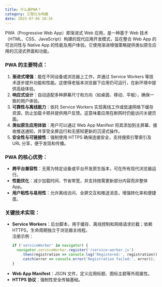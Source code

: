 ```yaml
---
title: 什么是PWA？
category: 工程化与构建
date: 2025-07-06 18:34
---
```

PWA（Progressive Web App）即渐进式 Web 应用，是一种基于 Web 技术（HTML、CSS、JavaScript）构建的现代应用开发模式，旨在整合 Web App 的可访问性与 Native App 的性能及用户体验。它使用渐进增强策略提供类似原生应用的沉浸式界面和功能。

### PWA 的主要特点：
1. **渐进式增强**：能在不同设备或浏览器上工作，并通过 Service Workers 等技术逐步提升功能和性能。这使得老版本浏览器下应用仍可运行，在新环境中提供高级体验。
2. **响应式设计**：自动适配多种屏幕尺寸和方向（如桌面、移动、平板），确保一致的用户体验。
3. **可靠性与离线能力**：依托 Service Workers 实现离线工作或低速网络下缓存资源，防止加载卡顿并提供用户反馈。这意味着应用在断网时仍能访问关键页面。
4. **类似原生应用体验**：用户可以通过 Web App Manifest 将其添加到主屏幕、接收推送通知，并享受全屏运行和无感知更新的沉浸式操作。
5. **安全性与可链接性**：强制使用 HTTPS 确保连接安全，支持搜索引擎索引及 URL 分享，便于发现和传播。

### PWA 的核心优势：
- **跨平台兼容性**：无需为特定设备或平台开发原生版本，可在所有现代浏览器运行。
- **性能优化**：减少加载时间、节省带宽，并支持按需更新部分内容而非整体 App。
- **用户粘性与易用性**：允许离线访问、全屏交互和推送消息，增强转化率和便捷度。

### 关键技术实现：
- **Service Workers**：后台脚本，用于缓存、离线控制和网络请求拦截；依赖 HTTPS，生命周期独立于浏览器主线程。  
  注册示例：  
  ```javascript
  if ('serviceWorker' in navigator) {
    navigator.serviceWorker.register('/service-worker.js')
      .then(registration => console.log('Registered:', registration))
      .catch(error => console.error('Registration failed:', error));
  }
  ```
- **Web App Manifest**：JSON 文件，定义应用标题、图标主题等外观属性。
- **HTTPS 协议**：强制性安全传输基础。
